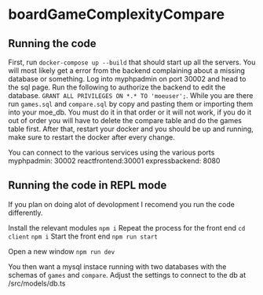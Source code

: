 # boardGameComplexityCompare

## Running the code

First, run `docker-compose up --build` that should start up all the servers. You will most likely get a error from the backend complaining about a missing database or something. Log into myphpadmin on port 30002 and head to the sql page. Run the following to authorize the backend to edit the database. `GRANT ALL PRIVILEGES ON *.* TO 'moeuser';`. While you are there run `games.sql` and `compare.sql` by copy and pasting them or importing them into your moe_db. You must do it in that order or it will not work, if you do it out of order you will have to delete the compare table and do the games table first. After that, restart your docker and you should be up and running, make sure to restart the docker after every change.

You can connect to the various services using the various ports
myphpadmin: 30002
reactfrontend:30001
expressbackend: 8080

## Running the code in REPL mode

If you plan on doing alot of devolopment I recomend you run the code differently.

Install the relevant modules
`npm i`
Repeat the process for the front end
`cd client`
`npm i`
Start the front end
`npm run start`

Open a new window
`npm run dev`

You then want a mysql instace running with two databases with the schemas of `games` and `compare`. Adjust the settings to connect to the db at /src/models/db.ts
